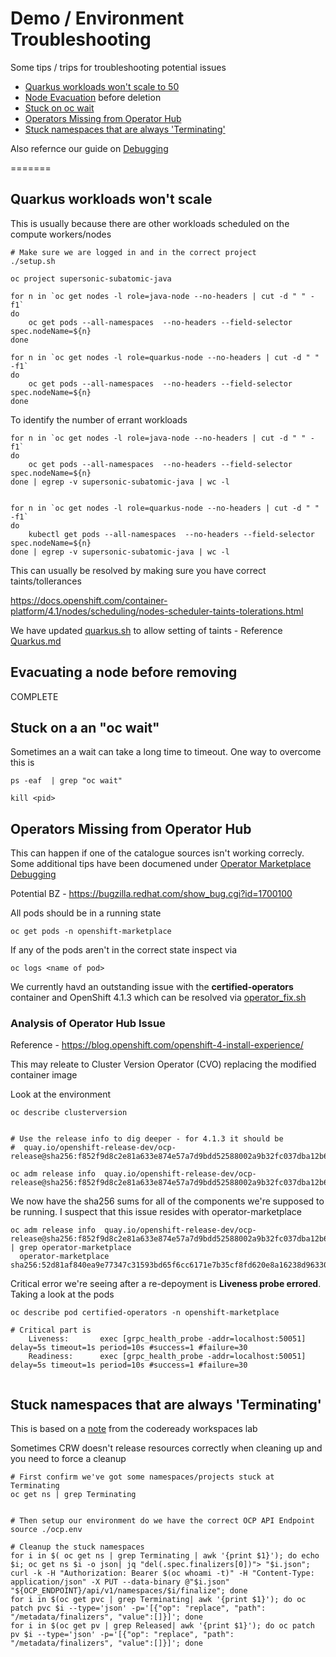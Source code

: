 # Demo / Environment Troubleshooting
Some tips / trips for troubleshooting potential issues

* [Quarkus workloads won't scale to 50](#quarkus-workloads-wont-scale)
* [Node Evacuation](#evacuating-a-node-before-removing) before deletion
* [Stuck on oc wait](#stuck-on-a-an-oc-wait)
* [Operators Missing from Operator Hub](#operators-missing-from-operator-hub)
* [Stuck namespaces that are always 'Terminating'](stock-namespaces-that-are-always-'terminating')

Also refernce our guide on [Debugging](./Debugging.md)

=======

## Quarkus workloads won't scale
This is usually because there are other workloads scheduled on the compute workers/nodes

```
# Make sure we are logged in and in the correct project
./setup.sh

oc project supersonic-subatomic-java

for n in `oc get nodes -l role=java-node --no-headers | cut -d " " -f1`
do
    oc get pods --all-namespaces  --no-headers --field-selector spec.nodeName=${n} 
done

for n in `oc get nodes -l role=quarkus-node --no-headers | cut -d " " -f1`
do
    oc get pods --all-namespaces  --no-headers --field-selector spec.nodeName=${n} 
done
```

To identify the number of errant workloads
```
for n in `oc get nodes -l role=java-node --no-headers | cut -d " " -f1`
do
    oc get pods --all-namespaces  --no-headers --field-selector spec.nodeName=${n} 
done | egrep -v supersonic-subatomic-java | wc -l


for n in `oc get nodes -l role=quarkus-node --no-headers | cut -d " " -f1`
do
    kubectl get pods --all-namespaces  --no-headers --field-selector spec.nodeName=${n} 
done | egrep -v supersonic-subatomic-java | wc -l
```

This can usually be resolved by making sure you have correct taints/tollerances

https://docs.openshift.com/container-platform/4.1/nodes/scheduling/nodes-scheduler-taints-tolerations.html

We have updated [quarkus.sh](../quarkus.sh) to allow setting of taints - Reference [Quarkus.md](./Quarkus.md)

## Evacuating a node before removing

COMPLETE

## Stuck on a an "oc wait"

Sometimes an a wait can take a long time to timeout. One way to overcome this is
```
ps -eaf  | grep "oc wait"

kill <pid>
```

## Operators Missing from Operator Hub

This can happen if one of the catalogue sources isn't working correcly. Some additional
tips have been documened under [Operator Marketplace Debugging](https://github.com/operator-framework/operator-marketplace/blob/master/docs/troubleshooting.md)

Potential BZ - https://bugzilla.redhat.com/show_bug.cgi?id=1700100

All pods should be in a running state
```
oc get pods -n openshift-marketplace
```
If any of the pods aren't in the correct state inspect via
```
oc logs <name of pod>
```
We currently havd an outstanding issue with the **certified-operators** container and 
OpenShift 4.1.3 which can be resolved via [operator_fix.sh](../operator_fix.sh)


### Analysis of Operator Hub Issue
Reference - https://blog.openshift.com/openshift-4-install-experience/

This may releate to Cluster Version Operator (CVO) replacing the modified container image

Look at the environment
```
oc describe clusterversion


# Use the release info to dig deeper - for 4.1.3 it should be
#  quay.io/openshift-release-dev/ocp-release@sha256:f852f9d8c2e81a633e874e57a7d9bdd52588002a9b32fc037dba12b67cf1f8b0

oc adm release info  quay.io/openshift-release-dev/ocp-release@sha256:f852f9d8c2e81a633e874e57a7d9bdd52588002a9b32fc037dba12b67cf1f8b0
```

We now have the sha256 sums for all of the components we're supposed to be running. I suspect that this issue resides with operator-marketplace
```
oc adm release info  quay.io/openshift-release-dev/ocp-release@sha256:f852f9d8c2e81a633e874e57a7d9bdd52588002a9b32fc037dba12b67cf1f8b0 | grep operator-marketplace
  operator-marketplace                          sha256:52d81af840ea9e77347c31593bd65f6cc6171e7b35cf8fd620e8a16238d96330
```


Critical error we're seeing after a re-depoyment is **Liveness probe errored**. Taking a look at the pods
```
oc describe pod certified-operators -n openshift-marketplace

# Critical part is
    Liveness:       exec [grpc_health_probe -addr=localhost:50051] delay=5s timeout=1s period=10s #success=1 #failure=30
    Readiness:      exec [grpc_health_probe -addr=localhost:50051] delay=5s timeout=1s period=10s #success=1 #failure=30
 
```


## Stuck namespaces that are always 'Terminating'
This is based on a [note](https://github.com/rht-labs/enablement-codereadyworkspaces/blob/master/HELP.md) from the codeready workspaces lab

Sometimes CRW doesn't release resources correctly when cleaning up and you need to force a cleanup

```
# First confirm we've got some namespaces/projects stuck at Terminating
oc get ns | grep Terminating 


# Then setup our environment do we have the correct OCP API Endpoint
source ./ocp.env

# Cleanup the stuck namespaces
for i in $( oc get ns | grep Terminating | awk '{print $1}'); do echo $i; oc get ns $i -o json| jq "del(.spec.finalizers[0])"> "$i.json"; curl -k -H "Authorization: Bearer $(oc whoami -t)" -H "Content-Type: application/json" -X PUT --data-binary @"$i.json" "${OCP_ENDPOINT}/api/v1/namespaces/$i/finalize"; done
for i in $(oc get pvc | grep Terminating| awk '{print $1}'); do oc patch pvc $i --type='json' -p='[{"op": "replace", "path": "/metadata/finalizers", "value":[]}]'; done
for i in $(oc get pv | grep Released| awk '{print $1}'); do oc patch pv $i --type='json' -p='[{"op": "replace", "path": "/metadata/finalizers", "value":[]}]'; done
```

